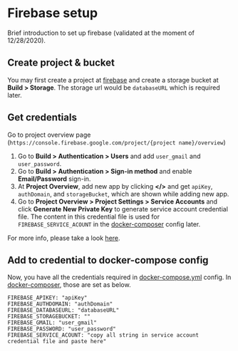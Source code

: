 # Firebase setup
Brief introduction to set up firebase (validated at the moment of 12/28/2020).

## Create project & bucket
You may first create a project at [firebase](https://console.firebase.google.com) and create a storage bucket at **Build > Storage**.
The storage url would be `databaseURL` which is required later.

## Get credentials
Go to project overview page (`https://console.firebase.google.com/project/{project name}/overview`)
1. Go to **Build > Authentication > Users** and add `user_gmail` and `user_password`.
2. Go to **Build > Authentication > Sign-in method** and enable **Email/Password** sign-in.
3. At **Project Overview**, add new app by clicking **</>** and get `apiKey`, `authDomain`, and `storageBucket`, which are shown while adding new app.
4. Go to **Project Overview > Project Settings > Service Accounts** and click **Generate New Private Key** to generate service account credential file.
The content in this credential file is used for `FIREBASE_SERVICE_ACOUNT` in the [docker-composer](docker-compose.yml) config later.

For more info, please take a look [here](https://stackoverflow.com/questions/41082171/firebase-permission-denied-with-pyrebase-library/41253388#41253388).  

## Add to credential to docker-compose config
Now, you have all the credentials required in [docker-compose.yml](docker-compose.yml) config.
In [docker-composer](./docker-compose.yml), those are set as below.

```
FIREBASE_APIKEY: "apiKey"
FIREBASE_AUTHDOMAIN: "authDomain"
FIREBASE_DATABASEURL: "databaseURL"
FIREBASE_STORAGEBUCKET: ""
FIREBASE_GMAIL: "user_gmail"
FIREBASE_PASSWORD: "user_password"
FIREBASE_SERVICE_ACOUNT: "copy all string in service account credential file and paste here"
```
